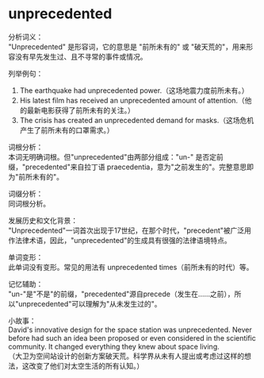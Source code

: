 # unprecedented

分析词义：  
"Unprecedented" 是形容词，它的意思是 "前所未有的" 或 "破天荒的"，用来形容没有早先发生过、且不寻常的事件或情况。

  

列举例句：

  

1.  The earthquake had unprecedented power.（这场地震力度前所未有。）
2.  His latest film has received an unprecedented amount of attention.（他的最新电影获得了前所未有的关注。）
3.  The crisis has created an unprecedented demand for masks.（这场危机产生了前所未有的口罩需求。）

  

词根分析：  
本词无明确词根。但"unprecedented"由两部分组成："un-" 是否定前缀，"precedented"来自拉丁语 praecedentia，意为"之前发生的"。完整意思即为"前所未有的"。

  

词缀分析：  
同词根分析。

  

发展历史和文化背景：  
"Unprecedented"一词首次出现于17世纪，在那个时代，"precedent"被广泛用作法律术语，因此，"unprecedented"的生成具有很强的法律语境特点。

  

单词变形：  
此单词没有变形。常见的用法有 unprecedented times（前所未有的时代）等。

  

记忆辅助：  
"un-"是"不是"的前缀，"precedented"源自precede（发生在……之前），所以"unprecedented"可以理解为"从未发生过的"。

  

小故事：  
David's innovative design for the space station was unprecedented. Never before had such an idea been proposed or even considered in the scientific community. It changed everything they knew about space living.  
（大卫为空间站设计的创新方案破天荒。科学界从未有人提出或考虑过这样的想法，这改变了他们对太空生活的所有认知。）
